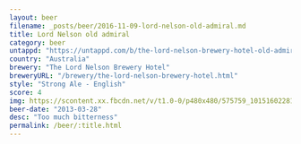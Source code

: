```yaml
---
layout: beer
filename: _posts/beer/2016-11-09-lord-nelson-old-admiral.md
title: Lord Nelson old admiral
category: beer
untappd: "https://untappd.com/b/the-lord-nelson-brewery-hotel-old-admiral/45881"
country: "Australia"
brewery: "The Lord Nelson Brewery Hotel"
breweryURL: "/brewery/the-lord-nelson-brewery-hotel.html"
style: "Strong Ale - English"
score: 4
img: https://scontent.xx.fbcdn.net/v/t1.0-0/p480x480/575759_10151602281008745_1009725075_n.jpg?_nc_cat=0&oh=8d28f1d78d03d44db78e5eda9fd9db87&oe=5B814582
beer-date: "2013-03-28"
desc: "Too much bitterness"
permalink: /beer/:title.html
---
```

